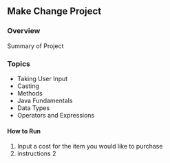 ## Make Change Project

### Overview

Summary of Project

### Topics
* Taking User Input
* Casting
* Methods
* Java Fundamentals
* Data Types
* Operators and Expressions

#### How to Run


1. Input a cost for the item you would like to purchase
2. instructions 2
